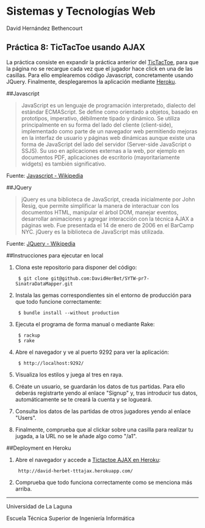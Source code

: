 Sistemas y Tecnologías Web
==========================
David Hernández Bethencourt

Práctica 8: TicTacToe usando AJAX
---------------------------------
La práctica consiste en expandir la práctica anterior del [TicTacToe](https://github.com/DavidHerBet/SYTW-pr7-SinatraDataMapper), para que la página no se recargue cada vez que el jugador hace click en una de las casillas.
Para ello emplearemos código Javascript, concretamente usando JQuery.
Finalmente, desplegaremos la aplicación mediante [Heroku](http://www.heroku.com/).

##Javascript
> JavaScript es un lenguaje de programación interpretado, dialecto del estándar ECMAScript. Se define como orientado a objetos, basado en prototipos, imperativo, débilmente tipado y dinámico.
Se utiliza principalmente en su forma del lado del cliente (client-side), implementado como parte de un navegador web permitiendo mejoras en la interfaz de usuario y páginas web dinámicas aunque existe una forma de JavaScript del lado del servidor (Server-side JavaScript o SSJS). Su uso en aplicaciones externas a la web, por ejemplo en documentos PDF, aplicaciones de escritorio (mayoritariamente widgets) es también significativo.

Fuente: [Javascript - Wikipedia](http://es.wikipedia.org/wiki/JavaScript)

##JQuery
> jQuery es una biblioteca de JavaScript, creada inicialmente por John Resig, que permite simplificar la manera de interactuar con los documentos HTML, manipular el árbol DOM, manejar eventos, desarrollar animaciones y agregar interacción con la técnica AJAX a páginas web. Fue presentada el 14 de enero de 2006 en el BarCamp NYC. jQuery es la biblioteca de JavaScript más utilizada.

Fuente: [JQuery - Wikipedia](http://es.wikipedia.org/wiki/Jquery)

##Instrucciones para ejecutar en local
1. Clona este repositorio para disponer del código:

        $ git clone git@github.com:DavidHerBet/SYTW-pr7-SinatraDataMapper.git

2. Instala las gemas correspondientes sin el entorno de producción para que todo funcione correctamente:

        $ bundle install --without production

3. Ejecuta el programa de forma manual o mediante Rake:

        $ rackup
        $ rake

5. Abre el navegador y ve al puerto 9292 para ver la aplicación:

        $ http://localhost:9292/

6. Visualiza los estilos y juega al tres en raya.

7. Créate un usuario, se guardarán los datos de tus partidas. Para ello deberás registrarte yendo al enlace "Signup" y, tras introducir tus datos, automáticamente se te creará la cuenta y se logueará.

8. Consulta los datos de las partidas de otros jugadores yendo al enlace "Users".

9. Finalmente, comprueba que al clickar sobre una casilla para realizar tu jugada, a la URL no se le añade algo como "/a1".

##Deployment en Heroku
1. Abre el navegador y accede a [Tictactoe AJAX en Heroku](http://david-herbet-tttajax.herokuapp.com/):

        http://david-herbet-tttajax.herokuapp.com/

2. Comprueba que todo funciona correctamente como se menciona más arriba.

---

Universidad de La Laguna  

Escuela Técnica Superior de Ingeniería Informática
